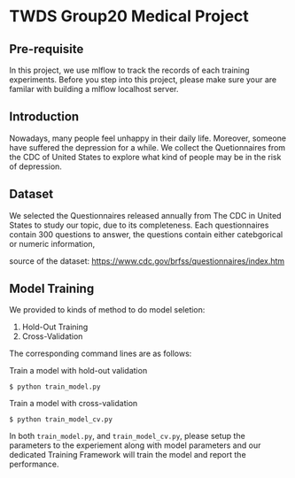 # TWDS Group20 Medical Project

## Pre-requisite
In this project, we use mlflow to track the records of each training experiments. Before you step into this project, please make sure your are familar with building a mlflow localhost server.

## Introduction
Nowadays, many people feel unhappy in their daily life. Moreover, someone have suffered the depression for a while. We collect the Quetionnaires from the CDC of United States to explore what kind of people may be in the risk of depression.


## Dataset
We selected the Questionnaires released annually from The CDC in United States to study our topic, due to its completeness. Each questionnaires contain 300 questions to answer, the questions contain either catebgorical or numeric information,

source of the dataset: https://www.cdc.gov/brfss/questionnaires/index.htm


## Model Training

We provided to kinds of method to do model seletion:
1. Hold-Out Training
2. Cross-Validation

The corresponding command lines are as follows:


Train a model with hold-out validation
```
$ python train_model.py
```

Train a model with cross-validation
```
$ python train_model_cv.py
```

In both `train_model.py`, and `train_model_cv.py`, please setup
the parameters to the experiement along with model parameters and our
dedicated Training Framework will train the model and report the performance.